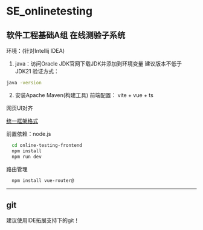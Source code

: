 # SE_onlinetesting
## 软件工程基础A组 在线测验子系统
环境：(针对Intellij IDEA)
1. java：访问Oracle JDK官网下载JDK并添加到环境变量 建议版本不低于JDK21 验证方式：
```bash
java -version 
```
2. 安装Apache Maven(构建工具)
前端配置： 
vite + vue + ts

网页UI对齐

[统一框架格式](https://chhhhhzh.github.io/SE_project_front/])

前置依赖：node.js
```bash
  cd online-testing-frontend
  npm install
  npm run dev
```
路由管理
```bash
  npm install vue-router@
```
---
## git
建议使用IDE拓展支持下的git！